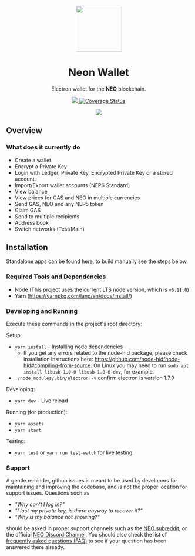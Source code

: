 <p align="center">
  <img
    src="http://res.cloudinary.com/vidsy/image/upload/v1503160820/CoZ_Icon_DARKBLUE_200x178px_oq0gxm.png"
    width="125px;">
</p>

<h1 align="center">Neon Wallet</h1>

<p align="center">
  Electron wallet for the <b>NEO</b> blockchain.
</p>

<p align="center">
  <a href="https://circleci.com/gh/CityOfZion/neon-wallet">
    <img src="https://circleci.com/gh/CityOfZion/neon-wallet.svg?style=svg">
  </a>
  <a href='https://coveralls.io/github/CityOfZion/neon-wallet?branch=dev'>
    <img src='https://coveralls.io/repos/github/CityOfZion/neon-wallet/badge.svg?branch=dev' alt='Coverage Status' />
  </a>
</p>

<p align="center">
  <img src="/wallet.png">
</p>

## Overview

### What does it currently do

* Create a wallet
* Encrypt a Private Key
* Login with Ledger, Private Key, Encrypted Private Key or a stored account.
* Import/Export wallet accounts (NEP6 Standard)
* View balance
* View prices for GAS and NEO in multiple currencies
* Send GAS, NEO and any NEP5 token
* Claim GAS
* Send to multiple recipients
* Address book
* Switch networks (Test/Main)

## Installation

Standalone apps can be found [here](https://neonwallet.com/), to build manually see the steps below.

### Required Tools and Dependencies

* Node (This project uses the current LTS node version, which is `v6.11.0`)
* Yarn (https://yarnpkg.com/lang/en/docs/install/)

### Developing and Running

Execute these commands in the project's root directory:

Setup:

* `yarn install` - Installing node dependencies
  * If you get any errors related to the node-hid package, please check installation instructions here: https://github.com/node-hid/node-hid#compiling-from-source. On Linux you may need to run `sudo apt install libusb-1.0-0 libusb-1.0-0-dev`, for example.
* `./node_modules/.bin/electron -v` confirm electron is version 1.7.9

Developing:

* `yarn dev` - Live reload

Running (for production):

* `yarn assets`
* `yarn start`

Testing:

* `yarn test` or `yarn run test-watch` for live testing.

### Support

A gentle reminder, github issues is meant to be used by developers for maintaining and improving the codebase, and is not the proper location for support issues. Questions such as

* _"Why can't I log in?"_
* _"I lost my private key, is there anyway to recover it?"_
* _"Why is my balance not showing?"_

should be asked in proper support channels such as the [NEO subreddit](https://www.reddit.com/r/NEO/), or the official [NEO Discord Channel](https://discord.gg/R8v48YA). You should also check the list of [frequently asked questions (FAQ)](https://github.com/CityOfZion/awesome-NEO/blob/master/resources/faq.md) to see if your question has been answered there already.
